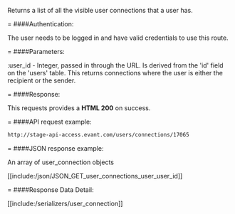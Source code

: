 <!-- --- title: GET /user_connections/user/:user_id -->

Returns a list of all the visible user connections that a user has. 

=
####Authentication:

The user needs to be logged in and have valid credentials to use this route.

=
####Parameters:

:user_id - Integer, passed in through the URL. Is derived from the 'id' field on the 'users' table. This returns connections where the user is either the recipient or the sender.

=
####Response:

This requests provides a <strong>HTML 200</strong> on success.

=
####API request example:
```html
http://stage-api-access.evant.com/users/connections/17065
```

=
####JSON response example:

An array of user_connection objects

[[include:/json/JSON_GET_user_connections_user_user_id]]

=
####Response Data Detail:

[[include:/serializers/user_connection]]